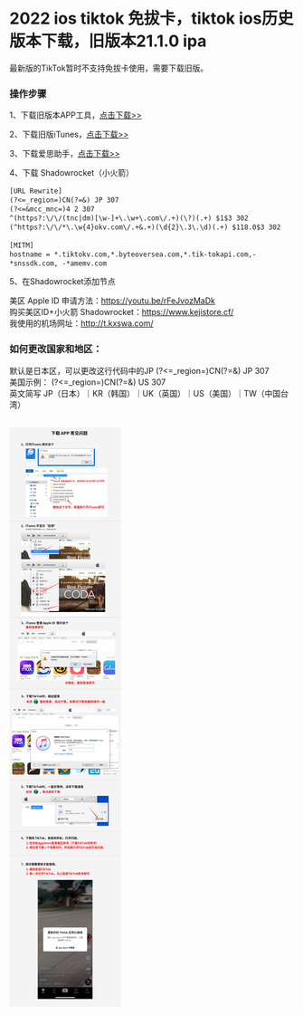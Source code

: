 # 2022 ios tiktok 免拔卡，tiktok ios历史版本下载，旧版本21.1.0 ipa
最新版的TikTok暂时不支持免拔卡使用，需要下载旧版。

### 操作步骤

1、下载旧版本APP工具，<a href="https://github.com/eujc/tiktok-ios/releases/download/tiktokios/iOS.v5.1.zip" target="_blank">点击下载>></a>

2、下载旧版iTunes，<a href="https://secure-appldnld.apple.com/itunes12/091-87819-20180912-69177170-B085-11E8-B6AB-C1D03409AD2A6/iTunes64Setup.exe" target="_blank">点击下载>></a>

3、下载爱思助手，<a href="https://www.i4.cn/" target="_blank">点击下载>></a>

4、下载 Shadowrocket（小火箭）<br>

    [URL Rewrite]
    (?<=_region=)CN(?=&) JP 307
    (?<=&mcc_mnc=)4 2 307
    ^(https?:\/\/(tnc|dm)[\w-]+\.\w+\.com\/.+)(\?)(.+) $1$3 302
    (^https?:\/\/*\.\w{4}okv.com\/.+&.+)(\d{2}\.3\.\d)(.+) $118.0$3 302

    [MITM]
    hostname = *.tiktokv.com,*.byteoversea.com,*.tik-tokapi.com,-*snssdk.com, -*amemv.com

5、在Shadowrocket添加节点

美区 Apple ID 申请方法：https://youtu.be/rFeJvozMaDk<br>
购买美区ID+小火箭 Shadowrocket：https://www.kejistore.cf/<br>
我使用的机场网址：http://t.kxswa.com/<br>


### 如何更改国家和地区：
默认是日本区，可以更改这行代码中的JP (?<=_region=)CN(?=&) JP 307<br>
美国示例： (?<=_region=)CN(?=&) US 307<br>
英文简写 JP（日本）｜KR（韩国）｜UK（英国）｜US（美国）｜TW（中国台湾）<br>


<br>
<img src="https://raw.githubusercontent.com/eujc/tiktok-ios/main/%E4%B8%8B%E8%BD%BDAPP-%E5%B8%B8%E8%A7%81%E9%97%AE%E9%A2%981.jpg" />
